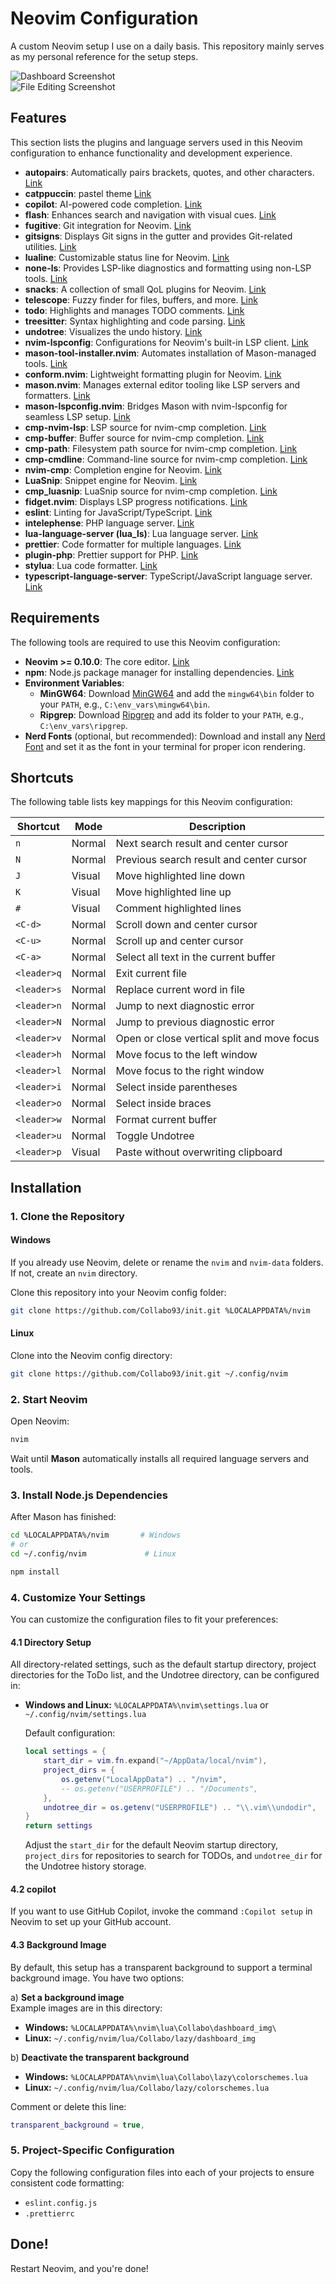 # Neovim Configuration

A custom Neovim setup I use on a daily basis. This repository mainly serves as my personal reference for the setup steps.

![Dashboard Screenshot](https://raw.githubusercontent.com/Collabo93/init/refs/heads/master/dashboard.png)  
![File Editing Screenshot](https://raw.githubusercontent.com/Collabo93/init/refs/heads/master/file.png)

## Features

This section lists the plugins and language servers used in this Neovim configuration to enhance functionality and development experience.

- **autopairs**: Automatically pairs brackets, quotes, and other characters. [Link](https://github.com/windwp/nvim-autopairs)
- **catppuccin**: pastel theme [Link](https://github.com/catppuccin/nvim)
- **copilot**: AI-powered code completion. [Link](https://github.com/github/copilot.vim)
- **flash**: Enhances search and navigation with visual cues. [Link](https://github.com/folke/flash.nvim)
- **fugitive**: Git integration for Neovim. [Link](https://github.com/tpope/vim-fugitive)
- **gitsigns**: Displays Git signs in the gutter and provides Git-related utilities. [Link](https://github.com/lewis6991/gitsigns.nvim)
- **lualine**: Customizable status line for Neovim. [Link](https://github.com/nvim-lualine/lualine.nvim)
- **none-ls**: Provides LSP-like diagnostics and formatting using non-LSP tools. [Link](https://github.com/nvimtools/none-ls.nvim)
- **snacks**: A collection of small QoL plugins for Neovim. [Link](https://github.com/folke/snacks.nvim)
- **telescope**: Fuzzy finder for files, buffers, and more. [Link](https://github.com/nvim-telescope/telescope.nvim)
- **todo**: Highlights and manages TODO comments. [Link](https://github.com/folke/todo-comments.nvim)
- **treesitter**: Syntax highlighting and code parsing. [Link](https://github.com/nvim-treesitter/nvim-treesitter)
- **undotree**: Visualizes the undo history. [Link](https://github.com/mbbill/undotree)
- **nvim-lspconfig**: Configurations for Neovim's built-in LSP client. [Link](https://github.com/neovim/nvim-lspconfig)
- **mason-tool-installer.nvim**: Automates installation of Mason-managed tools. [Link](https://github.com/WhoIsSethDaniel/mason-tool-installer.nvim)
- **conform.nvim**: Lightweight formatting plugin for Neovim. [Link](https://github.com/stevearc/conform.nvim)
- **mason.nvim**: Manages external editor tooling like LSP servers and formatters. [Link](https://github.com/williamboman/mason.nvim)
- **mason-lspconfig.nvim**: Bridges Mason with nvim-lspconfig for seamless LSP setup. [Link](https://github.com/williamboman/mason-lspconfig.nvim)
- **cmp-nvim-lsp**: LSP source for nvim-cmp completion. [Link](https://github.com/hrsh7th/cmp-nvim-lsp)
- **cmp-buffer**: Buffer source for nvim-cmp completion. [Link](https://github.com/hrsh7th/cmp-buffer)
- **cmp-path**: Filesystem path source for nvim-cmp completion. [Link](https://github.com/hrsh7th/cmp-path)
- **cmp-cmdline**: Command-line source for nvim-cmp completion. [Link](https://github.com/hrsh7th/cmp-cmdline)
- **nvim-cmp**: Completion engine for Neovim. [Link](https://github.com/hrsh7th/nvim-cmp)
- **LuaSnip**: Snippet engine for Neovim. [Link](https://github.com/L3MON4D3/LuaSnip)
- **cmp_luasnip**: LuaSnip source for nvim-cmp completion. [Link](https://github.com/saadparwaiz1/cmp_luasnip)
- **fidget.nvim**: Displays LSP progress notifications. [Link](https://github.com/j-hui/fidget.nvim)
- **eslint**: Linting for JavaScript/TypeScript. [Link](https://github.com/eslint/eslint)
- **intelephense**: PHP language server. [Link](https://intelephense.com)
- **lua-language-server (lua_ls)**: Lua language server. [Link](https://github.com/LuaLS/lua-language-server)
- **prettier**: Code formatter for multiple languages. [Link](https://github.com/prettier/prettier)
- **plugin-php**: Prettier support for PHP. [Link](https://github.com/prettier/plugin-php)
- **stylua**: Lua code formatter. [Link](https://github.com/JohnnyMorganz/StyLua)
- **typescript-language-server**: TypeScript/JavaScript language server. [Link](https://github.com/typescript-language-server/typescript-language-server)

## Requirements

The following tools are required to use this Neovim configuration:

- **Neovim >= 0.10.0**: The core editor. [Link](https://github.com/neovim/neovim/releases)
- **npm**: Node.js package manager for installing dependencies. [Link](https://nodejs.org/)
- **Environment Variables**:
    - **MinGW64**: Download [MinGW64](https://winlibs.com/) and add the `mingw64\bin` folder to your `PATH`, e.g., `C:\env_vars\mingw64\bin`.
    - **Ripgrep**: Download [Ripgrep](https://github.com/BurntSushi/ripgrep/releases) and add its folder to your `PATH`, e.g., `C:\env_vars\ripgrep`.
- **Nerd Fonts** (optional, but recommended): Download and install any [Nerd Font](https://www.nerdfonts.com/font-downloads) and set it as the font in your terminal for proper icon rendering.

## Shortcuts

The following table lists key mappings for this Neovim configuration:

| Shortcut    | Mode   | Description                                 |
| ----------- | ------ | ------------------------------------------- |
| `n`         | Normal | Next search result and center cursor        |
| `N`         | Normal | Previous search result and center cursor    |
| `J`         | Visual | Move highlighted line down                  |
| `K`         | Visual | Move highlighted line up                    |
| `#`         | Visual | Comment highlighted lines                   |
| `<C-d>`     | Normal | Scroll down and center cursor               |
| `<C-u>`     | Normal | Scroll up and center cursor                 |
| `<C-a>`     | Normal | Select all text in the current buffer       |
| `<leader>q` | Normal | Exit current file                           |
| `<leader>s` | Normal | Replace current word in file                |
| `<leader>n` | Normal | Jump to next diagnostic error               |
| `<leader>N` | Normal | Jump to previous diagnostic error           |
| `<leader>v` | Normal | Open or close vertical split and move focus |
| `<leader>h` | Normal | Move focus to the left window               |
| `<leader>l` | Normal | Move focus to the right window              |
| `<leader>i` | Normal | Select inside parentheses                   |
| `<leader>o` | Normal | Select inside braces                        |
| `<leader>w` | Normal | Format current buffer                       |
| `<leader>u` | Normal | Toggle Undotree                             |
| `<leader>p` | Visual | Paste without overwriting clipboard         |

## Installation

### 1. Clone the Repository

#### **Windows**

If you already use Neovim, delete or rename the `nvim` and `nvim-data` folders.  
If not, create an `nvim` directory.

Clone this repository into your Neovim config folder:

```bash
git clone https://github.com/Collabo93/init.git %LOCALAPPDATA%/nvim
```

#### **Linux**

Clone into the Neovim config directory:

```bash
git clone https://github.com/Collabo93/init.git ~/.config/nvim
```

### 2. Start Neovim

Open Neovim:

```bash
nvim
```

Wait until **Mason** automatically installs all required language servers and tools.

### 3. Install Node.js Dependencies

After Mason has finished:

```bash
cd %LOCALAPPDATA%/nvim       # Windows
# or
cd ~/.config/nvim             # Linux

npm install
```

### 4. Customize Your Settings

You can customize the configuration files to fit your preferences:

#### **4.1 Directory Setup**

All directory-related settings, such as the default startup directory, project directories for the ToDo list, and the Undotree directory, can be configured in:

- **Windows and Linux:** `%LOCALAPPDATA%\nvim\settings.lua` or `~/.config/nvim/settings.lua`

    Default configuration:

    ```lua
    local settings = {
        start_dir = vim.fn.expand("~/AppData/local/nvim"),
        project_dirs = {
            os.getenv("LocalAppData") .. "/nvim",
            -- os.getenv("USERPROFILE") .. "/Documents",
        },
        undotree_dir = os.getenv("USERPROFILE") .. "\\.vim\\undodir",
    }
    return settings
    ```

    Adjust the `start_dir` for the default Neovim startup directory, `project_dirs` for repositories to search for TODOs, and `undotree_dir` for the Undotree history storage.

#### **4.2 copilot**

If you want to use GitHub Copilot, invoke the command `:Copilot setup` in Neovim to set up your GitHub account.

#### **4.3 Background Image**

By default, this setup has a transparent background to support a terminal background image. You have two options:

a) **Set a background image**  
 Example images are in this directory:

- **Windows:** `%LOCALAPPDATA%\nvim\lua\Collabo\dashboard_img\`
- **Linux:** `~/.config/nvim/lua/Collabo/lazy/dashboard_img`

b) **Deactivate the transparent background**

- **Windows:** `%LOCALAPPDATA%\nvim\lua\Collabo\lazy\colorschemes.lua`
- **Linux:** `~/.config/nvim/lua/Collabo/lazy/colorschemes.lua`

Comment or delete this line:

```lua
transparent_background = true,
```

### 5. Project-Specific Configuration

Copy the following configuration files into each of your projects to ensure consistent code formatting:

- `eslint.config.js`
- `.prettierrc`

## Done!

Restart Neovim, and you're done!
